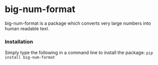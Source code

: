 # big-num-format

big-num-format is a package which converts very large numbers into human readable text.

### Installation

Simply type the following in a command line to install the package:
`pip install big-num-format`
